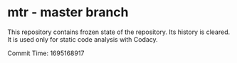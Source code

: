 # mtr - master branch

This repository contains frozen state of the repository.
Its history is cleared. It is used only for static code
analysis with Codacy.

Commit Time: 1695168917
